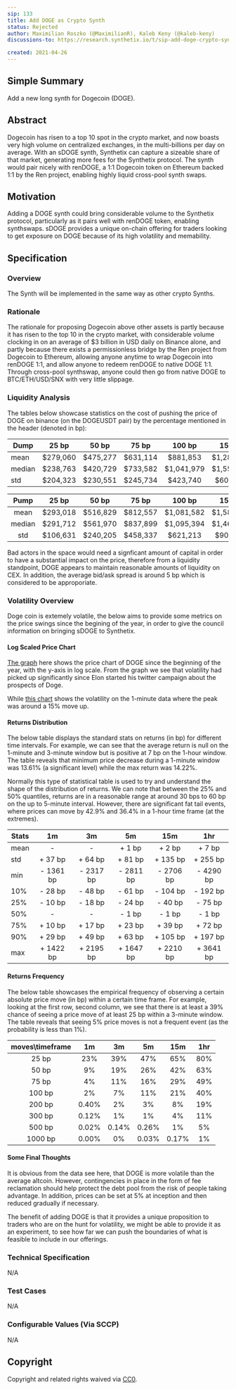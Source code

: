 ```yaml
---
sip: 133
title: Add DOGE as Crypto Synth
status: Rejected
author: Maximilian Roszko (@MaximilianR), Kaleb Keny (@kaleb-keny)
discussions-to: https://research.synthetix.io/t/sip-add-doge-crypto-synth/382

created: 2021-04-26
---
```


<!--You can leave these HTML comments in your merged SIP and delete the visible duplicate text guides, they will not appear and may be helpful to refer to if you edit it again. This is the suggested template for new SIPs. Note that an SIP number will be assigned by an editor. When opening a pull request to submit your SIP, please use an abbreviated title in the filename, `sip-draft_title_abbrev.md`. The title should be 44 characters or less.-->

## Simple Summary
<!--"If you can't explain it simply, you don't understand it well enough." Simply describe the outcome the proposed changes intends to achieve. This should be non-technical and accessible to a casual community member.-->

Add a new long synth for Dogecoin (DOGE).

## Abstract
<!--A short (~200 word) description of the proposed change, the abstract should clearly describe the proposed change. This is what *will* be done if the SIP is implemented, not *why* it should be done or *how* it will be done. If the SIP proposes deploying a new contract, write, "we propose to deploy a new contract that will do x".-->

Dogecoin has risen to a top 10 spot in the crypto market, and now boasts very high volume on centralized exchanges, in the multi-billions per day on average. With an sDOGE synth, Synthetix can capture a sizeable share of that market, generating more fees for the Synthetix protocol. The synth would pair nicely with renDOGE, a 1:1 Dogecoin token on Ethereum backed 1:1 by the Ren project, enabling highly liquid cross-pool synth swaps.


## Motivation
<!--This is the problem statement. This is the *why* of the SIP. It should clearly explain *why* the current state of the protocol is inadequate.  It is critical that you explain *why* the change is needed, if the SIP proposes changing how something is calculated, you must address *why* the current calculation is innaccurate or wrong. This is not the place to describe how the SIP will address the issue!-->

Adding a DOGE synth could bring considerable volume to the Synthetix protocol, particularly as it pairs well with renDOGE token, enabling synthswaps. sDOGE provides a unique on-chain offering for traders looking to get exposure on DOGE because of its high volatility  and memability.


## Specification
<!--The specification should describe the syntax and semantics of any new feature, there are five sections
1. Overview
2. Rationale
3. Technical Specification
4. Test Cases
5. Configurable Values
-->

### Overview
<!--This is a high level overview of *how* the SIP will solve the problem. The overview should clearly describe how the new feature will be implemented.-->
The Synth will be implemented in the same way as other crypto Synths.

### Rationale
<!--This is where you explain the reasoning behind how you propose to solve the problem. Why did you propose to implement the change in this way, what were the considerations and trade-offs. The rationale fleshes out what motivated the design and why particular design decisions were made. It should describe alternate designs that were considered and related work. The rationale may also provide evidence of consensus within the community, and should discuss important objections or concerns raised during discussion.-->
The rationale for proposing Dogecoin above other assets is partly because it has risen to the top 10 in the crypto market, with considerable volume clocking in on an average of $3 billion in USD daily on Binance alone, and partly because there exists a permissionless bridge by the Ren project from Dogecoin to Ethereum, allowing anyone anytime to wrap Dogecoin into renDOGE 1:1, and allow anyone to redeem renDOGE to native DOGE 1:1. Through cross-pool synthswap, anyone could then go from native DOGE to BTC/ETH/USD/SNX with very little slippage.

### Liquidity Analysis

The tables below showcase statistics on the cost of pushing the price of DOGE on binance (on the DOGEUSDT pair) by the percentage mentioned in the header (denoted in bp):  

| Dump   	|   25 bp  	|   50 bp  	|   75 bp  	|   100 bp   	|   150 bp   	|   200 bp   	|   400 bp   	|   600 bp   	|    800 bp   	|   1000 bp   	|
|--------	|:--------:	|:--------:	|:--------:	|:----------:	|:----------:	|:----------:	|:----------:	|:----------:	|:-----------:	|:-----------:	|
| mean   	| $279,060 	| $475,277 	| $631,114 	| $881,853   	| $1,289,456 	| $1,859,488 	| $4,276,595 	| $8,258,811 	| $12,647,329 	| $13,709,724 	|
| median 	| $238,763 	| $420,729 	| $733,582 	| $1,041,979 	| $1,555,858 	| $1,949,968 	| $3,874,127 	| $9,348,589 	| $11,456,019 	| $15,426,933 	|
| std    	| $204,323 	| $230,551 	| $245,734 	| $423,740   	| $607,798   	| $895,837   	| $1,781,917 	| $3,096,282 	| $4,661,254  	| $4,947,714  	|

|  Pump  	|   25 bp  	|   50 bp  	|   75 bp  	|   100 bp   	|   150 bp   	|   200 bp   	|   400 bp   	|   600 bp   	|   800 bp   	|   1000 bp  	|
|:------:	|:--------:	|:--------:	|:--------:	|:----------:	|:----------:	|:----------:	|:----------:	|:----------:	|:----------:	|:----------:	|
|  mean  	| $293,018 	| $516,829 	| $812,557 	| $1,081,582 	| $1,586,705 	| $2,158,952 	| $4,049,976 	| $5,617,329 	| $7,188,346 	| $8,447,416 	|
| median 	| $291,712 	| $561,970 	| $837,899 	| $1,095,394 	| $1,463,830 	| $2,138,647 	| $4,149,759 	| $5,873,893 	| $6,716,624 	| $8,672,853 	|
|   std  	| $106,631 	| $240,205 	| $458,337 	|  $621,213  	|  $902,833  	|  $956,687  	| $1,233,881 	| $1,811,088 	| $1,382,046 	| $1,269,824 	|

 Bad actors in the space would need a signficant amount of capital in order to have a substantial impact on the price, therefore from a liquidity standpoint, DOGE appears to maintain reasonable amounts of liquidity on CEX. In addition, the average bid/ask spread is around 5 bp which is considered to be approporiate.


### Volatility Overview

Doge coin is extemely volatile, the below aims to provide some metrics on the price swings since the begining of the year, in order to give the council information on bringing sDOGE to Synthetix.

#### Log Scaled Price Chart
[The graph](https://ibb.co/YRDpMh7) here shows the price chart of DOGE since the beginning of the year, with the y-axis in log scale. From the graph we see that volatility had picked up significantly since Elon started his twitter campaign about the prospects of Doge.

While [this chart](https://ibb.co/P555PH4) shows the volatility on the 1-minute data where the peak was around a 15% move up.


#### Returns Distribution

The below table displays the standard stats on returns (in bp) for different time intervals. For example, we can see that the average return is null on the 1-minute and 3-minute window but is positive at 7 bp on the 1-hour window. 
The table reveals that minimum price decrease during a 1-minute window was 13.61% (a significant level) while the max return was 14.22%.

Normally this type of statistical table is used to try and understand the shape of the distribution of returns. We can note that between the 25% and 50% quantiles, returns are in a reasonable range at around 30 bps to 60 bp on the up to 5-minute interval. However, there are significant fat tail events, where prices can move by 42.9% and 36.4% in a 1-hour time frame (at the extremes).


| Stats |     1m     |     3m     |     5m     |     15m    |     1hr    |
|-------|:----------:|:----------:|:----------:|:----------:|:----------:|
|  mean |      -     |      -     |   + 1 bp   |   + 2 bp   |   + 7 bp   |
|  std  |   + 37 bp  |   + 64 bp  |   + 81 bp  |  + 135 bp  |  + 255 bp  |
|  min  |  - 1361 bp |  - 2317 bp |  - 2811 bp |  - 2706 bp |  - 4290 bp |
|  10%  |   - 28 bp  |   - 48 bp  |   - 61 bp  |   - 104 bp |   - 192 bp |
|  25%  |   - 10 bp  |   - 18 bp  |   - 24 bp  |   - 40 bp  |   - 75 bp  |
|  50%  |      -     |      -     |    - 1 bp  |    - 1 bp  |    - 1 bp  |
|  75%  |   + 10 bp  |   + 17 bp  |   + 23 bp  |   + 39 bp  |   + 72 bp  |
|  90%  |   + 29 bp  |   + 49 bp  |   + 63 bp  |  + 105 bp  |  + 197 bp  |
|  max  |  + 1422 bp |  + 2195 bp |  + 1647 bp |  + 2210 bp |  + 3641 bp |


#### Returns Frequency 

The below table showcases the empirical frequency of observing a certain absolute price move (in bp) within a certain time frame. For example, looking at the first row, second column, we see that there is at least a 39% chance of seeing a price move of at least 25 bp within a 3-minute window. The table reveals that seeing 5% price moves is not a frequent event (as the probability is less than 1%).

| moves\timeframe |   1m  |   3m  |   5m  |  15m  | 1hr |
|:---------------:|:-----:|:-----:|:-----:|:-----:|:---:|
|      25 bp      |  23%  |  39%  |  47%  |  65%  | 80% |
|      50 bp      |   9%  |  19%  |  26%  |  42%  | 63% |
|      75 bp      |   4%  |  11%  |  16%  |  29%  | 49% |
|      100 bp     |   2%  |   7%  |  11%  |  21%  | 40% |
|      200 bp     | 0.40% |   2%  |   3%  |   8%  | 19% |
|      300 bp     | 0.12% |   1%  |   1%  |   4%  | 11% |
|      500 bp     | 0.02% | 0.14% | 0.26% |   1%  |  5% |
|     1000 bp     | 0.00% |   0%  | 0.03% | 0.17% |  1% |


#### Some Final Thoughts

It is obvious from the data see here, that DOGE is more volatile than the average altcoin. However, contingencies in place in the form of fee reclamation should help protect the debt pool from the risk of people taking advantage. In addition, prices can be set at 5% at inception and then reduced gradually if necessary.

The benefit of adding DOGE is that it provides a unique proposition to traders who are on the hunt for volatility, we might be able to provide it as an experiment, to see how far we can push the boundaries of what is feasible to include in our offerings.

### Technical Specification
<!--The technical specification should outline the public API of the changes proposed. That is, changes to any of the interfaces Synthetix currently exposes or the creations of new ones.-->
N/A

### Test Cases
<!--Test cases for an implementation are mandatory for SIPs but can be included with the implementation..-->
N/A

### Configurable Values (Via SCCP)
<!--Please list all values configurable via SCCP under this implementation.-->
N/A

## Copyright
Copyright and related rights waived via [CC0](https://creativecommons.org/publicdomain/zero/1.0/).

